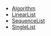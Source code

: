 - [Algorithm](/algorithmanddatastructure/Algorithm)
- [LinearList](/algorithmanddatastructure/LinearList)
- [SequenceList](/algorithmanddatastructure/SequenceList)
- [SingleList](/algorithmanddatastructure/SingleList)